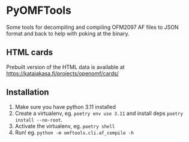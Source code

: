 # PyOMFTools

Some tools for decompiling and compiling OFM2097 AF files to JSON format
and back to help with poking at the binary.

## HTML cards

Prebuilt version of the HTML data is available at 
https://katajakasa.fi/projects/openomf/cards/

## Installation

1. Make sure you have python 3.11 installed
2. Create a virtualenv, eg. `poetry env use 3.11` and install deps `poetry install --no-root`.
3. Activate the virtualenv, eg. `poetry shell`
4. Run! eg. `python -m omftools.cli.af_compile -h`
